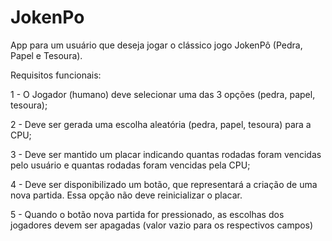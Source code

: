# JokenPo
App para um usuário que deseja jogar o clássico jogo JokenPô (Pedra, Papel e Tesoura).


Requisitos funcionais:

1 - O Jogador (humano) deve selecionar uma das 3 opções (pedra, papel, tesoura);

2 - Deve ser gerada uma escolha aleatória (pedra, papel, tesoura) para a CPU;

3 - Deve ser mantido um placar indicando quantas rodadas foram vencidas pelo usuário e quantas rodadas foram vencidas pela CPU;

4 - Deve ser disponibilizado um botão, que representará a criação de uma nova partida. Essa opção não deve reinicializar o placar.

5 - Quando o botão nova partida for pressionado, as escolhas dos jogadores devem ser apagadas (valor vazio para os respectivos campos)
